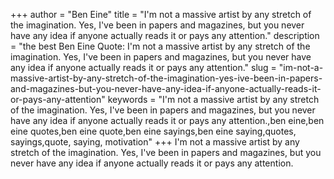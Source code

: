 +++
author = "Ben Eine"
title = "I'm not a massive artist by any stretch of the imagination. Yes, I've been in papers and magazines, but you never have any idea if anyone actually reads it or pays any attention."
description = "the best Ben Eine Quote: I'm not a massive artist by any stretch of the imagination. Yes, I've been in papers and magazines, but you never have any idea if anyone actually reads it or pays any attention."
slug = "im-not-a-massive-artist-by-any-stretch-of-the-imagination-yes-ive-been-in-papers-and-magazines-but-you-never-have-any-idea-if-anyone-actually-reads-it-or-pays-any-attention"
keywords = "I'm not a massive artist by any stretch of the imagination. Yes, I've been in papers and magazines, but you never have any idea if anyone actually reads it or pays any attention.,ben eine,ben eine quotes,ben eine quote,ben eine sayings,ben eine saying,quotes, sayings,quote, saying, motivation"
+++
I'm not a massive artist by any stretch of the imagination. Yes, I've been in papers and magazines, but you never have any idea if anyone actually reads it or pays any attention.
